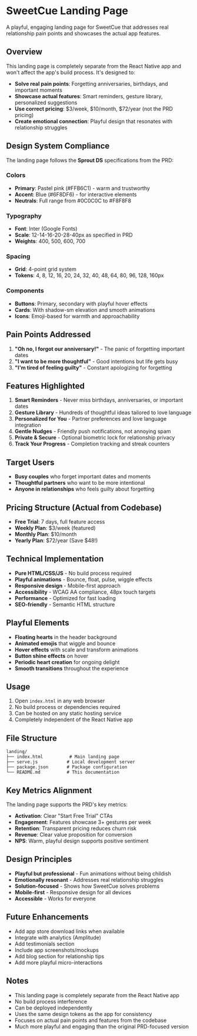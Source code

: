 # SweetCue Landing Page

A playful, engaging landing page for SweetCue that addresses real relationship pain points and showcases the actual app features.

## Overview

This landing page is completely separate from the React Native app and won't affect the app's build process. It's designed to:

- **Solve real pain points**: Forgetting anniversaries, birthdays, and important moments
- **Showcase actual features**: Smart reminders, gesture library, personalized suggestions
- **Use correct pricing**: $3/week, $10/month, $72/year (not the PRD pricing)
- **Create emotional connection**: Playful design that resonates with relationship struggles

## Design System Compliance

The landing page follows the **Sprout DS** specifications from the PRD:

### Colors
- **Primary**: Pastel pink (#FFB6C1) - warm and trustworthy
- **Accent**: Blue (#6F8DF6) - for interactive elements
- **Neutrals**: Full range from #0C0C0C to #F8F8F8

### Typography
- **Font**: Inter (Google Fonts)
- **Scale**: 12-14-16-20-28-40px as specified in PRD
- **Weights**: 400, 500, 600, 700

### Spacing
- **Grid**: 4-point grid system
- **Tokens**: 4, 8, 12, 16, 20, 24, 32, 40, 48, 64, 80, 96, 128, 160px

### Components
- **Buttons**: Primary, secondary with playful hover effects
- **Cards**: With shadow-sm elevation and smooth animations
- **Icons**: Emoji-based for warmth and approachability

## Pain Points Addressed

1. **"Oh no, I forgot our anniversary!"** - The panic of forgetting important dates
2. **"I want to be more thoughtful"** - Good intentions but life gets busy
3. **"I'm tired of feeling guilty"** - Constant apologizing for forgetting

## Features Highlighted

1. **Smart Reminders** - Never miss birthdays, anniversaries, or important dates
2. **Gesture Library** - Hundreds of thoughtful ideas tailored to love language
3. **Personalized for You** - Partner preferences and love language integration
4. **Gentle Nudges** - Friendly push notifications, not annoying spam
5. **Private & Secure** - Optional biometric lock for relationship privacy
6. **Track Your Progress** - Completion tracking and streak counters

## Target Users

- **Busy couples** who forget important dates and moments
- **Thoughtful partners** who want to be more intentional
- **Anyone in relationships** who feels guilty about forgetting

## Pricing Structure (Actual from Codebase)

- **Free Trial**: 7 days, full feature access
- **Weekly Plan**: $3/week (featured)
- **Monthly Plan**: $10/month
- **Yearly Plan**: $72/year (Save $48!)

## Technical Implementation

- **Pure HTML/CSS/JS** - No build process required
- **Playful animations** - Bounce, float, pulse, wiggle effects
- **Responsive design** - Mobile-first approach
- **Accessibility** - WCAG AA compliance, 48px touch targets
- **Performance** - Optimized for fast loading
- **SEO-friendly** - Semantic HTML structure

## Playful Elements

- **Floating hearts** in the header background
- **Animated emojis** that wiggle and bounce
- **Hover effects** with scale and transform animations
- **Button shine effects** on hover
- **Periodic heart creation** for ongoing delight
- **Smooth transitions** throughout the experience

## Usage

1. Open `index.html` in any web browser
2. No build process or dependencies required
3. Can be hosted on any static hosting service
4. Completely independent of the React Native app

## File Structure

```
landing/
├── index.html          # Main landing page
├── serve.js           # Local development server
├── package.json       # Package configuration
└── README.md          # This documentation
```

## Key Metrics Alignment

The landing page supports the PRD's key metrics:

- **Activation**: Clear "Start Free Trial" CTAs
- **Engagement**: Features showcase 3+ gestures per week
- **Retention**: Transparent pricing reduces churn risk
- **Revenue**: Clear value proposition for conversion
- **NPS**: Warm, playful design supports positive sentiment

## Design Principles

- **Playful but professional** - Fun animations without being childish
- **Emotionally resonant** - Addresses real relationship struggles
- **Solution-focused** - Shows how SweetCue solves problems
- **Mobile-first** - Responsive design for all devices
- **Accessible** - Works for everyone

## Future Enhancements

- Add app store download links when available
- Integrate with analytics (Amplitude)
- Add testimonials section
- Include app screenshots/mockups
- Add blog section for relationship tips
- Add more playful micro-interactions

## Notes

- This landing page is completely separate from the React Native app
- No build process interference
- Can be deployed independently
- Uses the same design tokens as the app for consistency
- Focuses on actual pain points and features from the codebase
- Much more playful and engaging than the original PRD-focused version 